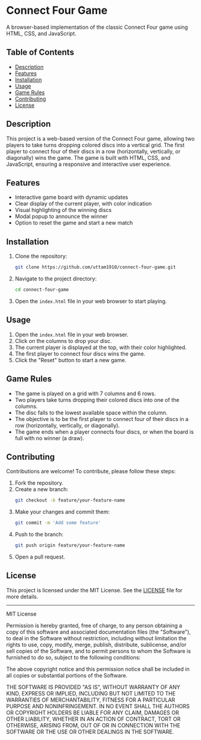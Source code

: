 # Connect Four Game

A browser-based implementation of the classic Connect Four game using HTML, CSS, and JavaScript.

## Table of Contents

- [Description](#description)
- [Features](#features)
- [Installation](#installation)
- [Usage](#usage)
- [Game Rules](#game-rules)
- [Contributing](#contributing)
- [License](#license)

## Description

This project is a web-based version of the Connect Four game, allowing two players to take turns dropping colored discs into a vertical grid. The first player to connect four of their discs in a row (horizontally, vertically, or diagonally) wins the game. The game is built with HTML, CSS, and JavaScript, ensuring a responsive and interactive user experience.

## Features

- Interactive game board with dynamic updates
- Clear display of the current player, with color indication
- Visual highlighting of the winning discs
- Modal popup to announce the winner
- Option to reset the game and start a new match


## Installation

1. Clone the repository:
   ```sh
   git clone https://github.com/uttam1910/connect-four-game.git
   ```
2. Navigate to the project directory:
   ```sh
   cd connect-four-game
   ```
3. Open the `index.html` file in your web browser to start playing.

## Usage

1. Open the `index.html` file in your web browser.
2. Click on the columns to drop your disc.
3. The current player is displayed at the top, with their color highlighted.
4. The first player to connect four discs wins the game.
5. Click the "Reset" button to start a new game.

## Game Rules

- The game is played on a grid with 7 columns and 6 rows.
- Two players take turns dropping their colored discs into one of the columns.
- The disc falls to the lowest available space within the column.
- The objective is to be the first player to connect four of their discs in a row (horizontally, vertically, or diagonally).
- The game ends when a player connects four discs, or when the board is full with no winner (a draw).

## Contributing

Contributions are welcome! To contribute, please follow these steps:

1. Fork the repository.
2. Create a new branch:
   ```sh
   git checkout -b feature/your-feature-name
   ```
3. Make your changes and commit them:
   ```sh
   git commit -m 'Add some feature'
   ```
4. Push to the branch:
   ```sh
   git push origin feature/your-feature-name
   ```
5. Open a pull request.

## License

This project is licensed under the MIT License. See the [LICENSE](LICENSE) file for more details.

---

MIT License

Permission is hereby granted, free of charge, to any person obtaining a copy of this software and associated documentation files (the "Software"), to deal in the Software without restriction, including without limitation the rights to use, copy, modify, merge, publish, distribute, sublicense, and/or sell copies of the Software, and to permit persons to whom the Software is furnished to do so, subject to the following conditions:

The above copyright notice and this permission notice shall be included in all copies or substantial portions of the Software.

THE SOFTWARE IS PROVIDED "AS IS", WITHOUT WARRANTY OF ANY KIND, EXPRESS OR IMPLIED, INCLUDING BUT NOT LIMITED TO THE WARRANTIES OF MERCHANTABILITY, FITNESS FOR A PARTICULAR PURPOSE AND NONINFRINGEMENT. IN NO EVENT SHALL THE AUTHORS OR COPYRIGHT HOLDERS BE LIABLE FOR ANY CLAIM, DAMAGES OR OTHER LIABILITY, WHETHER IN AN ACTION OF CONTRACT, TORT OR OTHERWISE, ARISING FROM, OUT OF OR IN CONNECTION WITH THE SOFTWARE OR THE USE OR OTHER DEALINGS IN THE SOFTWARE.

